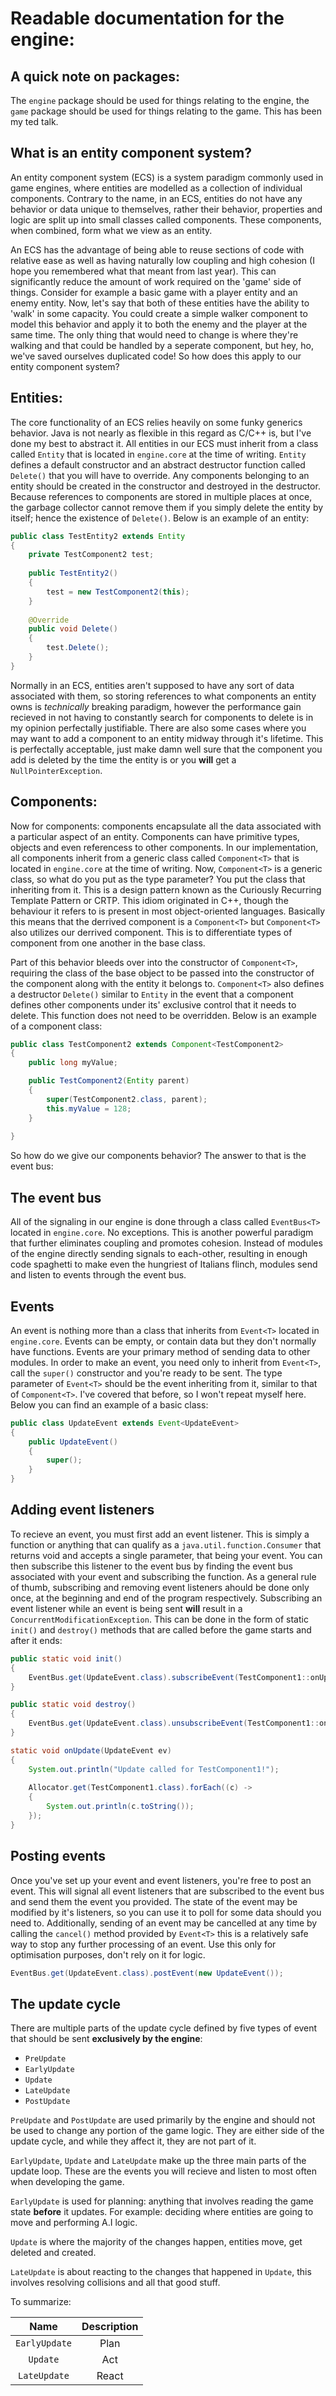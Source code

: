 # Readable documentation for the engine:

## A quick note on packages:

The `engine` package should be used for things relating to the engine, the `game` package should be used for things relating to the game. This has been my ted talk.

## What is an entity component system?

An entity component system (ECS) is a system paradigm commonly used in game engines, where entities are modelled as a collection of individual components. Contrary to the name, in an ECS, entities do not have any behavior or data unique to themselves, rather their behavior, properties and logic are split up into small classes called components. These components, when combined, form what we view as an entity.

An ECS has the advantage of being able to reuse sections of code with relative ease as well as having naturally low coupling and high cohesion (I hope you remembered what that meant from last year). This can significantly reduce the amount of work required on the 'game' side of things. Consider for example a basic game with a player entity and an enemy entity. Now, let's say that both of these entities have the ability to 'walk' in some capacity. You could create a simple walker component to model this behavior and apply it to both the enemy and the player at the same time. The only thing that would need to change is where they're walking and that could be handled by a seperate component, but hey, ho, we've saved ourselves duplicated code! So how does this apply to our entity component system?

## Entities:

The core functionality of an ECS relies heavily on some funky generics behavior. Java is not nearly as flexible in this regard as C/C++ is, but I've done my best to abstract it. All entities in our ECS must inherit from a class called `Entity` that is located in `engine.core` at the time of writing. `Entity` defines a default constructor and an abstract destructor function called `Delete()` that you will have to override. Any components belonging to an entity should be created in the constructor and destroyed in the destructor. Because references to components are stored in multiple places at once, the garbage collector cannot remove them if you simply delete the entity by itself; hence the existence of `Delete()`. Below is an example of an entity:

```java
public class TestEntity2 extends Entity
{
    private TestComponent2 test;
	
    public TestEntity2()
    {
        test = new TestComponent2(this);
    }
	
    @Override
    public void Delete()
    {
        test.Delete();
    }
}
```

Normally in an ECS, entities aren't supposed to have any sort of data associated with them, so storing references to what components an entity owns is *technically* breaking paradigm, however the performance gain recieved in not having to constantly search for components to delete is in my opinion perfectally justifiable. There are also some cases where you may want to add a component to an entity midway through it's lifetime. This is perfectally acceptable, just make damn well sure that the component you add is deleted by the time the entity is or you **will** get a `NullPointerException`.

## Components:

Now for components: components encapsulate all the data associated with a particular aspect of an entity. Components can have primitive types, objects and even referencess to other components. In our implementation, all components inherit from a generic class called `Component<T>` that is located in `engine.core` at the time of writing. Now, `Component<T>` is a generic class, so what do you put as the type parameter? You put the class that inheriting from it. This is a design pattern known as the Curiously Recurring Template Pattern or CRTP. This idiom originated in C++, though the behaviour it refers to is present in most object-oriented languages. Basically this means that the derrived component is a `Component<T>` but `Component<T>` also utilizes our derrived component. This is to differentiate types of component from one another in the base class.

Part of this behavior bleeds over into the constructor of `Component<T>`, requiring the class of the base object to be passed into the constructor of the component along with the entity it belongs to. `Component<T>` also defines a destructor `Delete()` similar to `Entity` in the event that a component defines other components under its' exclusive control that it needs to delete. This function does not need to be overridden. Below is an example of a component class:

```java
public class TestComponent2 extends Component<TestComponent2>
{	
    public long myValue;

    public TestComponent2(Entity parent)
    {
        super(TestComponent2.class, parent);
        this.myValue = 128;
    }
	
}
```

So how do we give our components behavior? The answer to that is the event bus:

## The event bus

All of the signaling in our engine is done through a class called `EventBus<T>` located in `engine.core`. No exceptions. This is another powerful paradigm that further eliminates coupling and promotes cohesion. Instead of modules of the engine directly sending signals to each-other, resulting in enough code spaghetti to make even the hungriest of Italians flinch, modules send and listen to events through the event bus. 

## Events

An event is nothing more than a class that inherits from `Event<T>` located in `engine.core`. Events can be empty, or contain data but they don't normally have functions. Events are your primary method of sending data to other modules. In order to make an event, you need only to inherit from `Event<T>`, call the `super()` constructor and you're ready to be sent. The type parameter of `Event<T>` should be the event inheriting from it, similar to that of `Component<T>`. I've covered that before, so I won't repeat myself here. Below you can find an example of a basic class:

```java
public class UpdateEvent extends Event<UpdateEvent>
{
    public UpdateEvent()
    {
        super();
    }
}
```

## Adding event listeners

To recieve an event, you must first add an event listener. This is simply a function or anything that can qualify as a `java.util.function.Consumer` that returns void and accepts a single parameter, that being your event. You can then subscribe this listener to the event bus by finding the event bus associated with your event and subscribing the function. As a general rule of thumb, subscribing and removing event listeners ahould be done only once, at the beginning and end of the program respectively. Subscribing an event listener while an event is being sent **will** result in a `ConcurrentModificationException`. This can be done in the form of static `init()` and `destroy()` methods that are called before the game starts and after it ends:

```java
public static void init()
{
    EventBus.get(UpdateEvent.class).subscribeEvent(TestComponent1::onUpdate);
}

public static void destroy()
{
    EventBus.get(UpdateEvent.class).unsubscribeEvent(TestComponent1::onUpdate);
}

static void onUpdate(UpdateEvent ev)
{
    System.out.println("Update called for TestComponent1!");
	
    Allocator.get(TestComponent1.class).forEach((c) ->
    {
        System.out.println(c.toString());
    });
}
```

## Posting events

Once you've set up your event and event listeners, you're free to post an event. This will signal all event listeners that are subscribed to the event bus and send them the event you provided. The state of the event may be modified by it's listeners, so you can use it to poll for some data should you need to. Additionally, sending of an event may be cancelled at any time by calling the `cancel()` method provided by `Event<T>` this is a relatively safe way to stop any further processing of an event. Use this only for optimisation purposes, don't rely on it for logic.

```java
EventBus.get(UpdateEvent.class).postEvent(new UpdateEvent());
```

## The update cycle

There are multiple parts of the update cycle defined by five types of event that should be sent **exclusively by the engine**:

- `PreUpdate`
- `EarlyUpdate`
- `Update`
- `LateUpdate`
- `PostUpdate`

`PreUpdate` and `PostUpdate` are used primarily by the engine and should not be used to change any portion of the game logic. They are either side of the update cycle, and while they affect it, they are not part of it.

`EarlyUpdate`, `Update` and `LateUpdate` make up the three main parts of the update loop. These are the events you will recieve and listen to most often when developing the game.

`EarlyUpdate` is used for planning: anything that involves reading the game state **before** it updates. For example: deciding where entities are going to move and performing A.I logic.

`Update` is where the majority of the changes happen, entities move, get deleted and created.

`LateUpdate` is about reacting to the changes that happened in `Update`, this involves resolving collisions and all that good stuff.

To summarize:

|Name         |Description|
|:-----------:|:---------:|
|`EarlyUpdate`|Plan       |
|`Update`     |Act        |
|`LateUpdate` |React      |
